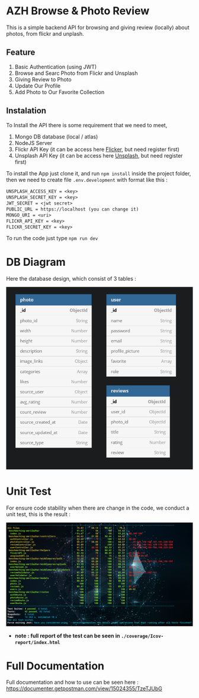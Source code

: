 # AZH Browse & Photo Review
This is a simple backend API for browsing and giving review (locally) about photos, from flickr and unplash.

## Feature
1. Basic Authentication (using JWT)
2. Browse and Searc Photo from Flickr and Unsplash
3. Giving Review to Photo
4. Update Our Profile
5. Add Photo to Our Favorite Collection

## Instalation
To Install the API there is some requirement that we need to meet,
1. Mongo DB database (local / atlas)
2. NodeJS Server
3. Flickr API Key (it can be access here [Flicker](https://www.flickr.com/services/api/), but need register first)
4. Unsplash API Key (it can be access here [Unsplash](https://unsplash.com/developers), but need register first)

To install the App just clone it, and run `npm install` inside the project folder, then we need to create file `.env.development` with format like this :

```
UNSPLASH_ACCESS_KEY = <key> 
UNSPLASH_SECRET_KEY = <key> 
JWT_SECRET = <jwt secret> 
PUBLIC_URL = https://localhost (you can change it)
MONGO_URI = <uri> 
FLICKR_API_KEY = <key> 
FLICKR_SECRET_KEY = <key>
```

To run the code just type `npm run dev`

# DB Diagram
Here the database design, which consist of 3 tables :

![databae](./public/data_diagram.PNG)
# Unit Test
For ensure code stability when there are change in the code, we conduct a unit test,
this is the result :

![unit_test](./public/unit_test.PNG)

* __note : full report of the test can be seen in  `./coverage/Icov-report/index.html`__
# Full Documentation
Full documentation and how to use can be seen here : https://documenter.getpostman.com/view/15024355/TzeTJUbG
